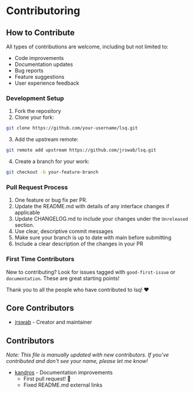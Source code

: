 # Contributoring

## How to Contribute

All types of contributions are welcome, including but not limited to:
- Code improvements
- Documentation updates
- Bug reports
- Feature suggestions
- User experience feedback

### Development Setup

1. Fork the repository
2. Clone your fork:
```bash
git clone https://github.com/your-username/lsq.git
```
3. Add the upstream remote:
```bash
git remote add upstream https://github.com/jrswab/lsq.git
```
4. Create a branch for your work:
```bash
git checkout -b your-feature-branch
```

### Pull Request Process

1. One feature or bug fix per PR.
2. Update the README.md with details of any interface changes if applicable
3. Update CHANGELOG.md to include your changes under the `Unreleased` section.
4. Use clear, descriptive commit messages
5. Make sure your branch is up to date with main before submitting
6. Include a clear description of the changes in your PR

### First Time Contributors

New to contributing? Look for issues tagged with `good-first-issue` or `documentation`. These are great starting points!

Thank you to all the people who have contributed to lsq! ❤️

## Core Contributors

- [jrswab](https://github.com/jrswab) - Creator and maintainer

## Contributors
*Note: This file is manually updated with new contributors. If you've contributed and don't see your name, please let me know!*

- [kandros](https://github.com/kandros) - Documentation improvements
  - First pull request! 🎉
  - Fixed README.md external links
